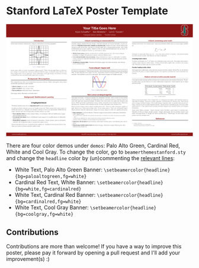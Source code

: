 # Stanford LaTeX Poster Template

![](poster_pic.png)

There are four color demos under `demos`: Palo Alto Green, Cardinal Red, White and Cool Gray. To change the color, go to `beamerthemestanford.sty` and change the `headline` color by (un)commenting the [relevant lines](https://github.com/RylanSchaeffer/Stanford-LaTeX-Poster-Template/blob/master/beamercolorthemestanford.sty#L44-L47):

- White Text, Palo Alto Green Banner: `\setbeamercolor{headline}{bg=paloaltogreen,fg=white}`
- Cardinal Red Text, White Banner: `\setbeamercolor{headline}{bg=white,fg=cardinalred}`
- White Text, Cardinal Red Banner: `\setbeamercolor{headline}{bg=cardinalred,fg=white}`
- White Text, Cool Gray Banner: `\setbeamercolor{headline}{bg=coolgray,fg=white}`

## Contributions

Contributions are more than welcome! If you have a way to improve this poster, please pay it forward by opening a pull request and I'll add your improvement(s) :)
